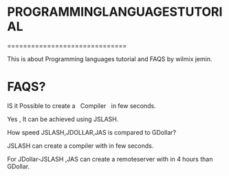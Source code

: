 # PROGRAMMINGLANGUAGESTUTORIAL
==============================

This   is  about  Programming  languages  tutorial and  FAQS by  wilmix jemin.


FAQS?
=====

IS  it Possible  to create  a   Compiler   in few seconds.

Yes  ,  It  can  be  achieved   using  JSLASH.


How   speed   JSLASH,JDOLLAR,JAS  is  compared  to  GDollar?

JSLASH  can  create  a   compiler  with in  few  seconds.

For  JDollar-JSLASH ,JAS  can  create a  remoteserver with in  4  hours than  GDollar.
